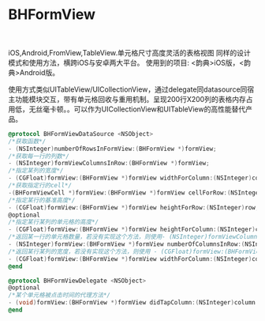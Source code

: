 BHFormView
==

</br>
 
 
 iOS,Android,FromView,TableView.单元格尺寸高度灵活的表格视图
 同样的设计模式和使用方法，横跨iOS与安卓两大平台。
 使用到的项目:
 <韵典>iOS版，<韵典>Android版。

使用方式类似UITableView/UICollectionView，通过delegate同datasource同宿主功能模块交互，带有单元格回收与重用机制。呈现200行X200列的表格内存占用低，无丝毫卡顿。。可以作为UICollectionView和UITableView的高性能替代产品。

```Objective-C
@protocol BHFormViewDataSource <NSObject>
/*获取函数*/
- (NSInteger)numberOfRowsInFormView:(BHFormView *)formView;
/*获取每一行的列数*/
- (NSInteger)formViewColumnsInRow:(BHFormView *)formView;
/*指定某列的宽度*/
- (CGFloat)formView:(BHFormView *)formView widthForColumn:(NSInteger)column;
/*获取指定行的cell*/
-(BHFormViewCell *)formView:(BHFormView *)formView cellForRow:(NSInteger)row column:(NSInteger)column;
/*指定某行的基准高度*/
- (CGFloat)formView:(BHFormView *)formView heightForRow:(NSInteger)row;
@optional
/*指定某行某列的单元格的高度*/
- (CGFloat)formView:(BHFormView *)formView heightForColumn:(NSInteger)column atRow:(NSInteger)row;
/*返回某一行的单元格数量，若没有实现这个方法，则使用- (NSInteger)formViewColumnsInRow:(BHFormView *)formView 返回的全局同一的列数*/
- (NSInteger)formView:(BHFormView *)formView numberOfColumnsInRow:(NSInteger)row;
/*返回某行某列的宽度，若没有实现这个方法，则使用 - (CGFloat)formView:(BHFormView *)formView widthForColumn:(NSInteger)column 返回的全局宽度*/
- (CGFloat)formView:(BHFormView *)formView widthForColumn:(NSInteger)column atRow:(NSInteger)row;
@end

@protocol BHFormViewDelegate <NSObject>
@optional
/*某个单元格被点击时间的代理方法*/
- (void)formView:(BHFormView *)formView didTapColumn:(NSInteger)column inRow:(NSInteger)row;
@end
